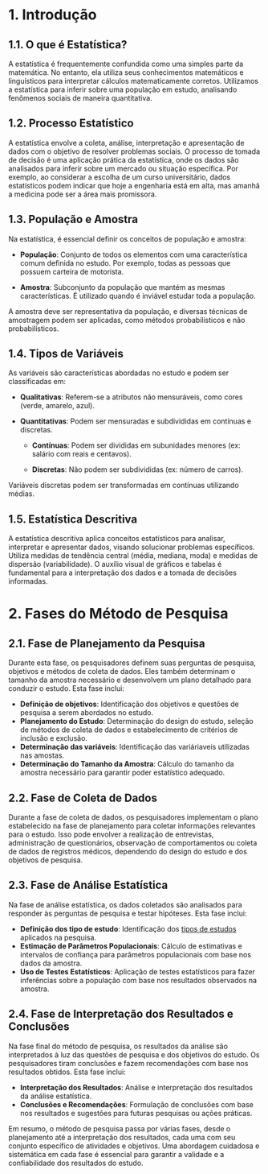 # 1. Introdução

## 1.1. O que é Estatística?
A estatística é frequentemente confundida como uma simples parte da matemática. No entanto, ela utiliza seus conhecimentos matemáticos e linguísticos para interpretar cálculos matematicamente corretos. Utilizamos a estatística para inferir sobre uma população em estudo, analisando fenômenos sociais de maneira quantitativa.

## 1.2. Processo Estatístico
A estatística envolve a coleta, análise, interpretação e apresentação de dados com o objetivo de resolver problemas sociais. O processo de tomada de decisão é uma aplicação prática da estatística, onde os dados são analisados para inferir sobre um mercado ou situação específica. Por exemplo, ao considerar a escolha de um curso universitário, dados estatísticos podem indicar que hoje a engenharia está em alta, mas amanhã a medicina pode ser a área mais promissora.

## 1.3. População e Amostra
Na estatística, é essencial definir os conceitos de população e amostra:

- **População**: Conjunto de todos os elementos com uma característica comum definida no estudo. Por exemplo, todas as pessoas que possuem carteira de motorista.
  
- **Amostra**: Subconjunto da população que mantém as mesmas características. É utilizado quando é inviável estudar toda a população.

A amostra deve ser representativa da população, e diversas técnicas de amostragem podem ser aplicadas, como métodos probabilísticos e não probabilísticos.

## 1.4. Tipos de Variáveis
As variáveis são características abordadas no estudo e podem ser classificadas em:

- **Qualitativas**: Referem-se a atributos não mensuráveis, como cores (verde, amarelo, azul).
  
- **Quantitativas**: Podem ser mensuradas e subdivididas em contínuas e discretas.
  
  - **Contínuas**: Podem ser divididas em subunidades menores (ex: salário com reais e centavos).
  
  - **Discretas**: Não podem ser subdivididas (ex: número de carros).

Variáveis discretas podem ser transformadas em contínuas utilizando médias.

## 1.5. Estatística Descritiva
A estatística descritiva aplica conceitos estatísticos para analisar, interpretar e apresentar dados, visando solucionar problemas específicos. Utiliza medidas de tendência central (média, mediana, moda) e medidas de dispersão (variabilidade). O auxílio visual de gráficos e tabelas é fundamental para a interpretação dos dados e a tomada de decisões informadas.


# 2. Fases do Método de Pesquisa

## 2.1. Fase de Planejamento da Pesquisa

Durante esta fase, os pesquisadores definem suas perguntas de pesquisa, objetivos e métodos de coleta de dados. Eles também determinam o tamanho da amostra necessário e desenvolvem um plano detalhado para conduzir o estudo. Esta fase inclui:
- **Definição de objetivos**: Identificação dos objetivos e questões de pesquisa a serem abordados no estudo.
- **Planejamento do Estudo**: Determinação do design do estudo, seleção de métodos de coleta de dados e estabelecimento de critérios de inclusão e exclusão.
- **Determinação das variáveis**: Identificação das variáriaveis utilizadas nas amostas.
- **Determinação do Tamanho da Amostra**: Cálculo do tamanho da amostra necessário para garantir poder estatístico adequado.

## 2.2. Fase de Coleta de Dados

Durante a fase de coleta de dados, os pesquisadores implementam o plano estabelecido na fase de planejamento para coletar informações relevantes para o estudo. Isso pode envolver a realização de entrevistas, administração de questionários, observação de comportamentos ou coleta de dados de registros médicos, dependendo do design do estudo e dos objetivos de pesquisa.

## 2.3. Fase de Análise Estatística

Na fase de análise estatística, os dados coletados são analisados para responder às perguntas de pesquisa e testar hipóteses. Esta fase inclui:
- **Definição dos tipo de estudo**: Identificação dos [tipos de estudos ](Tipo_de_Estudos.md) aplicados na pesquisa.
- **Estimação de Parâmetros Populacionais**: Cálculo de estimativas e intervalos de confiança para parâmetros populacionais com base nos dados da amostra.
- **Uso de Testes Estatísticos**: Aplicação de testes estatísticos para fazer inferências sobre a população com base nos resultados observados na amostra.

## 2.4. Fase de Interpretação dos Resultados e Conclusões

Na fase final do método de pesquisa, os resultados da análise são interpretados à luz das questões de pesquisa e dos objetivos do estudo. Os pesquisadores tiram conclusões e fazem recomendações com base nos resultados obtidos. Esta fase inclui:

- **Interpretação dos Resultados**: Análise e interpretação dos resultados da análise estatística.
- **Conclusões e Recomendações**: Formulação de conclusões com base nos resultados e sugestões para futuras pesquisas ou ações práticas.

Em resumo, o método de pesquisa passa por várias fases, desde o planejamento até a interpretação dos resultados, cada uma com seu conjunto específico de atividades e objetivos. Uma abordagem cuidadosa e sistemática em cada fase é essencial para garantir a validade e a confiabilidade dos resultados do estudo.
